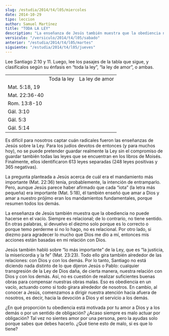 ```yaml
---
slug: /estudia/2014/t4/l05/miercoles
date: 2014-10-29
tipo: leccion
author: Samuel Martínez
title: "TODA LA LEY"
description: "La enseñanza de Jesús también muestra que la obediencia no puede hacerse en el vacío. Siempre es relacional; de lo contrario, no tiene sentido. En otras palabras, si devuelvo el diezmo solo porque es lo correcto o porque temo perderme si no lo hago, no es relacional. Por otro lado, si diezmo para agradecer lo mucho que Dios me dio a mí, entonces mis acciones están basadas en mi relación con Dios."
versiculo: "/versiculo/2014/t4/l05/sabado"
anterior: "/estudia/2014/t4/l05/martes"
siguiente: "/estudia/2014/t4/l05/jueves"
---
```


Lee Santiago 2:10 y 11. Luego, lee los pasajes de la tabla que sigue, y clasifícalos según su énfasis en “toda la ley”, “la ley de amor”, o ambas.

|     |     |     |
| --- | --- | --- |
|  | Toda la ley | La ley de amor |
| Mat. 5:18, 19 |  |  |
| Mat. 22:36-40 |  |  |
| Rom. 13:8-10 |  |  |
| Gál. 3:10 |  |  |
| Gál. 5:3 |  |  |
| Gál. 5:14 |  |  |

Es difícil para nosotros captar cuán radicales fueron las enseñanzas de Jesús sobre la Ley. Para los judíos devotos de entonces (y para muchos hoy), no se puede pretender guardar realmente la Ley sin el compromiso de guardar también todas las leyes que se encuentran en los libros de Moisés. Finalmente, ellos identificaron 613 leyes separadas (248 leyes positivas y 365 negativas).

La pregunta planteada a Jesús acerca de cuál era el mandamiento más importante (Mat. 22:36) tenía, probablemente, la intención de entramparlo. Pero, aunque Jesús parece haber afirmado que cada “iota” (la letra más pequeña) era importante (Mat. 5:18), él también enseñó que amar a Dios y amar a nuestro prójimo eran los mandamientos fundamentales, porque resumen todos los demás.

La enseñanza de Jesús también muestra que la obediencia no puede hacerse en el vacío. Siempre es relacional; de lo contrario, no tiene sentido. En otras palabras, si devuelvo el diezmo solo porque es lo correcto o porque temo perderme si no lo hago, no es relacional. Por otro lado, si diezmo para agradecer lo mucho que Dios me dio a mí, entonces mis acciones están basadas en mi relación con Dios.

Jesús también habló sobre “lo más importante” de la Ley, que es “la justicia, la misericordia y la fe” (Mat. 23:23). Todo ello gira también alrededor de las relaciones: con Dios y con los demás. Por lo tanto, Santiago no está diciendo nada distinto de lo que dijeron Jesús o Pablo: cualquier transgresión de la Ley de Dios daña, de cierta manera, nuestra relación con Dios y con los demás. Así, no es cuestión de realizar suficientes buenas obras para compensar nuestras obras malas. Eso es obediencia en un vacío, actuando como si todo girara alrededor de nosotros. En cambio, al conocer a Jesús, comenzamos a dirigir nuestra atención hacia afuera de nosotros, es decir, hacia la devoción a Dios y el servicio a los demás.

¿En qué proporción tu obediencia está motivada por tu amor a Dios y a los demás o por un sentido de obligación? ¿Acaso siempre es malo actuar por obligación? Tal vez no sientes amor por una persona, pero la ayudas solo porque sabes que debes hacerlo. ¿Qué tiene esto de malo, si es que lo tiene?
